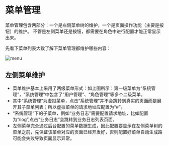 # 菜单管理

菜单管理包含两部分：一个是左侧菜单树的维护，一个是页面操作功能（主要是按钮）的维护。
不管是左侧菜单还是按钮，都需要在角色中进行配置才能正常显示出来。

先看下菜单列表大致了解下菜单管理都维护哪些内容：

![menu](./img/menu.jpg)

## 左侧菜单维护
- 菜单维护基本上采用了两级菜单形式：如上图所示：第一级菜单为“系统管理”，“系统管理”中包含了“用户管理”、“角色管理”等多个二级菜单。
- 其中“系统管理”为虚拟菜单，点击“系统管理”并不会跳转到真实的页面而是展开其子菜单列表；所以虚拟菜单的请求地址应配置为“#”。
- “系统管理”下的子菜单，例如“业务日志”需要配置请求地址，比如配置为“/log”,点击“业务日志”会跳转到业务日志列表页面。
- 左侧菜单完全通过后台配置的菜单数据生成，因此配置要显示在左侧菜单树的菜单之前，先保证该菜单对应的页面已经开发好，否则配置好菜单自动生成路可能会失败导致页面显示异常。

